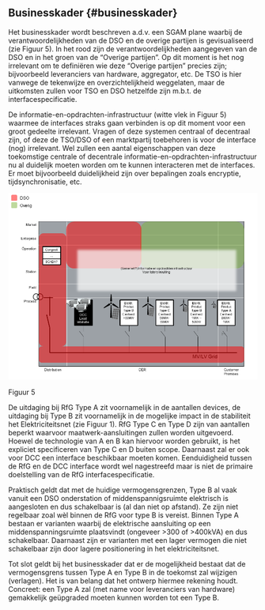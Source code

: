 ## Businesskader {#businesskader}

Het businesskader wordt beschreven a.d.v. een SGAM plane waarbij de verantwoordelijkheden van de DSO en de overige partijen is gevisualiseerd \(zie Figuur 5\). In het rood zijn de verantwoordelijkheden aangegeven van de DSO en in het groen van de “Overige partijen”. Op dit moment is het nog irrelevant om te definiëren wie deze “Overige partijen” precies zijn; bijvoorbeeld leveranciers van hardware, aggregator, etc. De TSO is hier vanwege de tekenwijze en overzichtelijkheid weggelaten, maar de uitkomsten zullen voor TSO en DSO hetzelfde zijn m.b.t. de interfacespecificatie.

De informatie-en-opdrachten-infrastructuur \(witte vlek in Figuur 5\) waarmee de interfaces straks gaan verbinden is op dit moment voor een groot gedeelte irrelevant. Vragen of deze systemen centraal of decentraal zijn, of deze de TSO/DSO of een marktpartij toebehoren is voor de interface \(nog\) irrelevant. Wel zullen een aantal eigenschappen van deze toekomstige centrale of decentrale informatie-en-opdrachten-infrastructuur nu al duidelijk moeten worden om te kunnen interacteren met de interfaces. Er moet bijvoorbeeld duidelijkheid zijn over bepalingen zoals encryptie, tijdsynchronisatie, etc.

![](/assets/180123_EUDevicesSGAM_UCs_git_2.png)

Figuur 5

De uitdaging bij RfG Type A zit voornamelijk in de aantallen devices, de uitdaging bij Type B zit voornamelijk in de mogelijke impact in de stabiliteit het Elektriciteitsnet \(zie Figuur 1\). RfG Type C en Type D zijn van aantallen beperkt waarvoor maatwerk-aansluitingen zullen worden uitgevoerd. Hoewel de technologie van A en B kan hiervoor worden gebruikt, is het expliciet specificeren van Type C en D buiten scope. Daarnaast zal er ook voor DCC een interface beschikbaar moeten komen. Eenduidigheid tussen de RfG en de DCC interface wordt wel nagestreefd maar is niet de primaire doelstelling van de RfG interfacespecificatie.

Praktisch geldt dat met de huidige vermogensgrenzen, Type B al vaak vanuit een DSO onderstation of middenspannigsruimte elektrisch is aangesloten en dus schakelbaar is \(al dan niet op afstand\). Ze zijn niet regelbaar zoal wèl binnen de RfG voor type B is vereist. Binnen Type A bestaan er varianten waarbij de elektrische aansluiting op een middenspanningsruimte plaatsvindt \(ongeveer &gt;300 of &gt;400kVA\) en dus schakelbaar. Daarnaast zijn er varianten met een lager vermogen die niet schakelbaar zijn door lagere positionering in het elektriciteitsnet.

Tot slot geldt bij het businesskader dat er de mogelijkheid bestaat dat de vermogensgrens tussen Type A en Type B in de toekomst zal wijzigen \(verlagen\). Het is van belang dat het ontwerp hiermee rekening houdt. Concreet: een Type A zal \(met name voor leveranciers van hardware\) gemakkelijk geüpgraded moeten kunnen worden tot een Type B.

